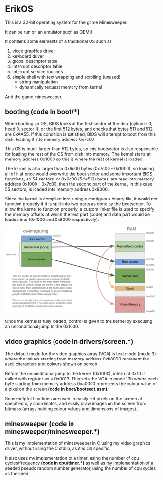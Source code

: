 # ErikOS

This is a 32-bit operating system for the game Minesweeper.

It can be run on an emulator such as QEMU

It contains some elements of a traditional OS such as
1. video graphics driver
2. keyboard driver
3. global descriptor table
4. interrupt descriptor table
5. interrupt service routines
6. simple shell with text wrapping and scrolling (unused)
    - string manipulation
    - dynamically request memory from kernel

And the game minesweeper.

## booting **(code in boot/*)**
When booting an OS, BIOS looks at the first sector of the disk (cylinder 0, head 0, sector 1), or the first 512 bytes, and checks that bytes 511 and 512 are 0xAA55. If this condition is satisfied, BIOS will attempt to boot from this disk, loading it into memory address 0x7c00

This OS is much larger than 512 bytes, so this bootsector is also responsible for loading the rest of the OS from disk into memory. The kernel starts at memory address 0x1000 so this is where the rest of kernel is loaded.

The kernel is also larger than 0x6c00 bytes (0x7c00 - 0x1000), so loading all of it at once would overwrite the boot sector and some important BIOS functions, so 54 sectors, or 0x6c00 (54*512) bytes, are read into memory address 0x1000 - 0x7c00, then the second part of the kernel, in this case 55 sectors, is loaded into memory address 0x8000.

Since the kernel is compiled into a single contiguous binary file, it would not function properly if it is split into two parts as done by the bootsector. To allow the kernel to function properly, a custom linker file is used to specify the memory offsets at which the text part (code) and data part would be loaded into (0x1000 and 0x8000 respectively).

![image](images/Screenshot%202025-04-06%20113421.png)

Once the kernel is fully loaded, control is given to the kernel by executing an unconditional jump to the 0x1000.

## video graphics **(code in drivers/screen.*)**
The default mode for the video graphics array (VGA) is text mode (mode 3) where the values starting from memory address 0xb8000 represent the ascii characters and colours shown on screen.

Before the unconditional jump to the kernel (0x1000), interrupt 0x10 is called with register ax = 0x0013. This sets the VGA to mode 13h where each byte starting from memory address 0xa0000 represents the colour value of a pixel on the screen **(code in boot/bootsect.asm)**.

Some helpful functions are used to easily set pixels on the screen at specified x, y coordinates, and easily draw images on the screen from bitmaps (arrays holding colour values and dimensions of images).

## minesweeper **(code in minesweeper/minesweeper.*)**
This is my implementation of minesweeper in C using my video graphics driver, without using the C stdlib, as it is OS specific.

It also uses my implementation of a timer, using the number of cpu cycles/frequency **(code in cpu/timer.*)** as well as my implementation of a seeded pseudo random number generator, using the number of cpu cycles as the seed.